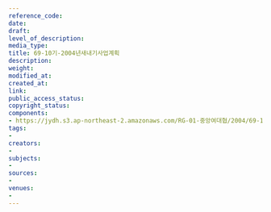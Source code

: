 ```yaml
---
reference_code: 
date: 
draft: 
level_of_description: 
media_type: 
title: 69-10기-2004년새내기사업계획
description: 
weight: 
modified_at: 
created_at: 
link: 
public_access_status: 
copyright_status: 
components:
- https://jydh.s3.ap-northeast-2.amazonaws.com/RG-01-중앙여대협/2004/69-10기-2004년새내기사업계획.pdf
tags:
- 
creators:
- 
subjects:
- 
sources:
- 
venues:
- 
---
```

